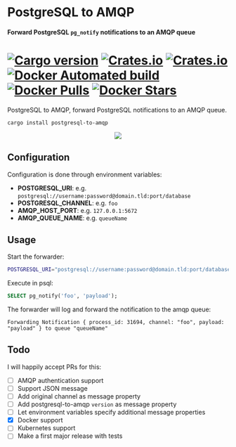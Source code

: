 # PostgreSQL to AMQP

#### Forward PostgreSQL `pg_notify` notifications to an AMQP queue

[![Cargo version](https://img.shields.io/crates/v/postgresql-to-amqp.svg)](https://crates.io/crates/postgresql-to-amqp) [![Crates.io](https://img.shields.io/crates/l/postgresql-to-amqp.svg)](https://crates.io/crates/postgresql-to-amqp) [![Crates.io](https://img.shields.io/crates/d/postgresql-to-amqp.svg)](https://crates.io/crates/postgresql-to-amqp) [![Docker Automated build](https://img.shields.io/docker/automated/fgribreau/postgresql-to-amqp.svg)](https://hub.docker.com/r/fgribreau/postgresql-to-amqp) [![Docker Pulls](https://img.shields.io/docker/pulls/fgribreau/postgresql-to-amqp.svg)](https://hub.docker.com/r/fgribreau/postgresql-to-amqp) [![Docker Stars](https://img.shields.io/docker/stars/fgribreau/postgresql-to-amqp.svg)](https://hub.docker.com/r/fgribreau/postgresql-to-amqp)
==================

PostgreSQL to AMQP, forward PostgreSQL notifications to an AMQP queue.

```
cargo install postgresql-to-amqp
```

<p align="center"><img src="https://cloud.githubusercontent.com/assets/138050/24724213/9c512220-1a4a-11e7-8a3e-9b8ad0945f51.gif"/></p>


## Configuration

Configuration is done through environment variables:

- **POSTGRESQL_URI**: e.g. `postgresql://username:password@domain.tld:port/database`
- **POSTGRESQL_CHANNEL**: e.g. `foo`
- **AMQP_HOST_PORT**: e.g. `127.0.0.1:5672`
- **AMQP_QUEUE_NAME**: e.g. `queueName`

## Usage

Start the forwarder:

```bash
POSTGRESQL_URI="postgresql://username:password@domain.tld:port/database" POSTGRESQL_CHANNEL="foo" AMQP_HOST_PORT="127.0.0.1:5672" AMQP_QUEUE_NAME="queueName" postgresql-to-amqp
```


Execute in psql:

```sql
SELECT pg_notify('foo', 'payload');
```

The forwarder will log and forward the notification to the amqp queue:

```
Forwarding Notification { process_id: 31694, channel: "foo", payload: "payload" } to queue "queueName"
```


## Todo

I will happily accept PRs for this:

- [ ] AMQP authentication support
- [ ] Support JSON message
- [ ] Add original channel as message property
- [ ] Add postgresql-to-amqp `version` as message property
- [ ] Let environment variables specify additional message properties
- [x] Docker support
- [ ] Kubernetes support
- [ ] Make a first major release with tests
